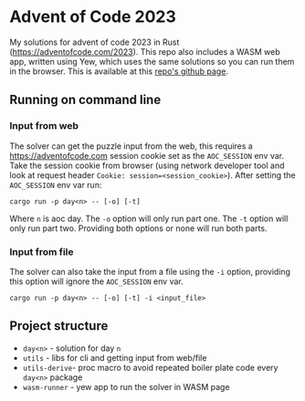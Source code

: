 # Advent of Code 2023

My solutions for advent of code 2023 in Rust (https://adventofcode.com/2023).
This repo also includes a WASM web app, written using Yew, which uses the same solutions so you can run them in the browser. This is available at this [repo's github page](https://rifk.github.io/aoc_2023/).

## Running on command line

### Input from web

The solver can get the puzzle input from the web, this requires a https://adventofcode.com session cookie set as the `AOC_SESSION` env var. Take the session cookie from browser (using network developer tool and look at request header `Cookie: session=<session_cookie>`).
After setting the `AOC_SESSION` env var run:
```
cargo run -p day<n> -- [-o] [-t]
```
Where `n` is aoc day. The `-o` option will only run part one. The `-t` option will only run part two. Providing both options or none will run both parts.

### Input from file

The solver can also take the input from a file using the `-i` option, providing this option will ignore the `AOC_SESSION` env var.
```
cargo run -p day<n> -- [-o] [-t] -i <input_file>
```

## Project structure

- `day<n>` - solution for day `n`
- `utils` - libs for cli and getting input from web/file
- `utils-derive`- proc macro to avoid repeated boiler plate code every `day<n>` package
- `wasm-runner` - yew app to run the solver in WASM page

